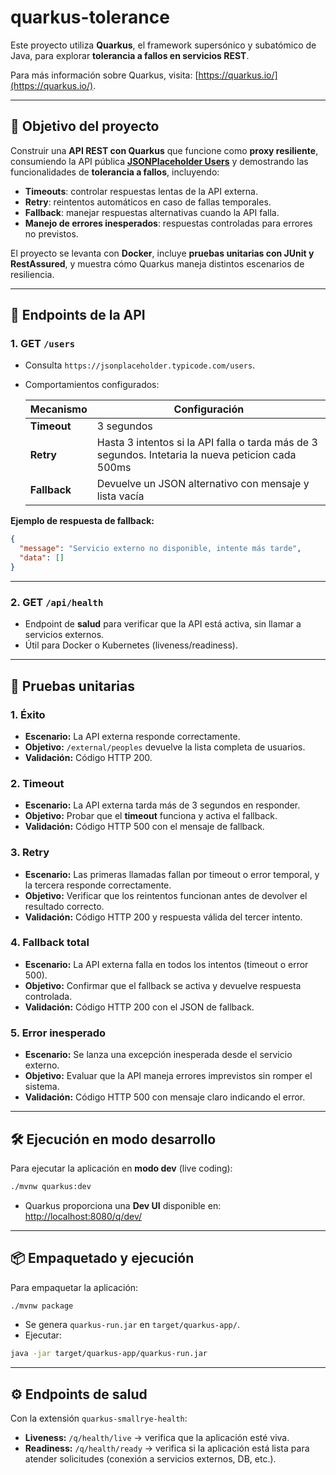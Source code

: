 # quarkus-tolerance

Este proyecto utiliza **Quarkus**, el framework supersónico y subatómico de Java, para explorar **tolerancia a fallos en servicios REST**.

Para más información sobre Quarkus, visita: [https://quarkus.io/](https://quarkus.io/).

---

## 🎯 Objetivo del proyecto

Construir una **API REST con Quarkus** que funcione como **proxy resiliente**, consumiendo la API pública **[JSONPlaceholder Users](https://jsonplaceholder.typicode.com/users)** y demostrando las funcionalidades de **tolerancia a fallos**, incluyendo:

* **Timeouts**: controlar respuestas lentas de la API externa.
* **Retry**: reintentos automáticos en caso de fallas temporales.
* **Fallback**: manejar respuestas alternativas cuando la API falla.
* **Manejo de errores inesperados**: respuestas controladas para errores no previstos.

El proyecto se levanta con **Docker**, incluye **pruebas unitarias con JUnit y RestAssured**, y muestra cómo Quarkus maneja distintos escenarios de resiliencia.

---

## 📡 Endpoints de la API

### 1. **GET `/users`**

* Consulta `https://jsonplaceholder.typicode.com/users`.
* Comportamientos configurados:

  | Mecanismo    | Configuración                                                                                      |
    | ------------ |----------------------------------------------------------------------------------------------------|
  | **Timeout**  | 3 segundos                                                                                         |
  | **Retry**    | Hasta 3 intentos si la API falla o tarda más de 3 segundos. Intetaria la nueva peticion cada 500ms |
  | **Fallback** | Devuelve un JSON alternativo con mensaje y lista vacía                                             |

**Ejemplo de respuesta de fallback:**

```json
{
  "message": "Servicio externo no disponible, intente más tarde",
  "data": []
}
```

---

### 2. **GET `/api/health`**

* Endpoint de **salud** para verificar que la API está activa, sin llamar a servicios externos.
* Útil para Docker o Kubernetes (liveness/readiness).

---

## 🧪 Pruebas unitarias

### 1. Éxito

* **Escenario:** La API externa responde correctamente.
* **Objetivo:** `/external/peoples` devuelve la lista completa de usuarios.
* **Validación:** Código HTTP 200.

### 2. Timeout

* **Escenario:** La API externa tarda más de 3 segundos en responder.
* **Objetivo:** Probar que el **timeout** funciona y activa el fallback.
* **Validación:** Código HTTP 500 con el mensaje de fallback.

### 3. Retry

* **Escenario:** Las primeras llamadas fallan por timeout o error temporal, y la tercera responde correctamente.
* **Objetivo:** Verificar que los reintentos funcionan antes de devolver el resultado correcto.
* **Validación:** Código HTTP 200 y respuesta válida del tercer intento.

### 4. Fallback total

* **Escenario:** La API externa falla en todos los intentos (timeout o error 500).
* **Objetivo:** Confirmar que el fallback se activa y devuelve respuesta controlada.
* **Validación:** Código HTTP 200 con el JSON de fallback.

### 5. Error inesperado

* **Escenario:** Se lanza una excepción inesperada desde el servicio externo.
* **Objetivo:** Evaluar que la API maneja errores imprevistos sin romper el sistema.
* **Validación:** Código HTTP 500 con mensaje claro indicando el error.

---

## 🛠️ Ejecución en modo desarrollo

Para ejecutar la aplicación en **modo dev** (live coding):

```bash
./mvnw quarkus:dev
```

* Quarkus proporciona una **Dev UI** disponible en: [http://localhost:8080/q/dev/](http://localhost:8080/q/dev/)

---

## 📦 Empaquetado y ejecución

Para empaquetar la aplicación:

```bash
./mvnw package
```

* Se genera `quarkus-run.jar` en `target/quarkus-app/`.
* Ejecutar:

```bash
java -jar target/quarkus-app/quarkus-run.jar
```
---

## ⚙️ Endpoints de salud

Con la extensión `quarkus-smallrye-health`:

* **Liveness:** `/q/health/live` → verifica que la aplicación esté viva.
* **Readiness:** `/q/health/ready` → verifica si la aplicación está lista para atender solicitudes (conexión a servicios externos, DB, etc.).
